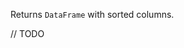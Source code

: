 [//]: # (title: sortColumnsBy)

<!---IMPORT org.jetbrains.kotlinx.dataframe.samples.api.Modify-->

Returns `DataFrame` with sorted columns.

// TODO
